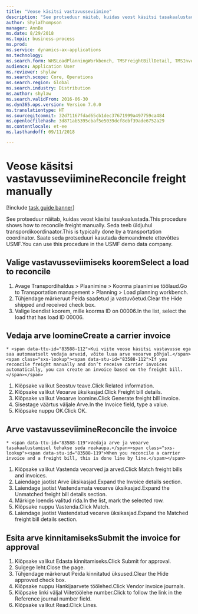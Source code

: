 ```yaml
--- 
title: "Veose käsitsi vastavusseviimine"
description: "See protseduur näitab, kuidas veost käsitsi tasakaalustada."
author: ShylaThompson
manager: AnnBe
ms.date: 8/29/2018
ms.topic: business-process
ms.prod: 
ms.service: dynamics-ax-applications
ms.technology: 
ms.search.form: WHSLoadPlanningWorkbench, TMSFreightBillDetail, TMSInvoiceTable, TMSFreightBillInvoiceReconcile, TMSInvoiceJournal, LedgerJournalTable, LedgerJournalTransDaily
audience: Application User
ms.reviewer: shylaw
ms.search.scope: Core, Operations
ms.search.region: Global
ms.search.industry: Distribution
ms.author: shylaw
ms.search.validFrom: 2016-06-30
ms.dyn365.ops.version: Version 7.0.0
ms.translationtype: HT
ms.sourcegitcommit: 32d71167fdad65cb1dec37671999a497759ca484
ms.openlocfilehash: 3d871ab5395cbaf5e5039dcf8ebf39ade6752a29
ms.contentlocale: et-ee
ms.lasthandoff: 09/11/2018

---
```

# <a name="reconcile-freight-manually"></a><span data-ttu-id="83588-103">Veose käsitsi vastavusseviimine</span><span class="sxs-lookup"><span data-stu-id="83588-103">Reconcile freight manually</span></span>

[!include [task guide banner](../../includes/task-guide-banner.md)]

<span data-ttu-id="83588-104">See protseduur näitab, kuidas veost käsitsi tasakaalustada.</span><span class="sxs-lookup"><span data-stu-id="83588-104">This procedure shows how to reconcile freight manually.</span></span> <span data-ttu-id="83588-105">Seda teeb üldjuhul transpordikoordinaator.</span><span class="sxs-lookup"><span data-stu-id="83588-105">This is typically done by a transportation coordinator.</span></span> <span data-ttu-id="83588-106">Saate seda protseduuri kasutada demoandmete ettevõttes USMF.</span><span class="sxs-lookup"><span data-stu-id="83588-106">You can use this procedure in the USMF demo data company.</span></span>


## <a name="select-a-load-to-reconcile"></a><span data-ttu-id="83588-107">Valige vastavusseviimiseks koorem</span><span class="sxs-lookup"><span data-stu-id="83588-107">Select a load to reconcile</span></span>
1. <span data-ttu-id="83588-108">Avage Transpordihaldus > Plaanimine > Koorma plaanimise töölaud.</span><span class="sxs-lookup"><span data-stu-id="83588-108">Go to Transportation management > Planning > Load planning workbench.</span></span>
2. <span data-ttu-id="83588-109">Tühjendage märkeruut Peida saadetud ja vastuvõetud.</span><span class="sxs-lookup"><span data-stu-id="83588-109">Clear the Hide shipped and received check box.</span></span> 
3. <span data-ttu-id="83588-110">Valige loendist koorem, mille koorma ID on 00006.</span><span class="sxs-lookup"><span data-stu-id="83588-110">In the list, select the load that has load ID 00006.</span></span>

## <a name="create-a-carrier-invoice"></a><span data-ttu-id="83588-111">Vedaja arve loomine</span><span class="sxs-lookup"><span data-stu-id="83588-111">Create a carrier invoice</span></span>
    * <span data-ttu-id="83588-112">Kui viite veose käsitsi vastavusse ega saa automaatselt vedaja arveid, võite luua arve veoarve põhjal.</span><span class="sxs-lookup"><span data-stu-id="83588-112">If you reconcile freight manually and don’t receive carrier invoices automatically, you can create an invoice based on the freight bill.</span></span>  
1. <span data-ttu-id="83588-113">Klõpsake valikut Seostuv teave.</span><span class="sxs-lookup"><span data-stu-id="83588-113">Click Related information.</span></span>
2. <span data-ttu-id="83588-114">Klõpsake valikut Veoarve üksikasjad.</span><span class="sxs-lookup"><span data-stu-id="83588-114">Click Freight bill details.</span></span>
3. <span data-ttu-id="83588-115">Klõpsake valikut Veoarve loomine.</span><span class="sxs-lookup"><span data-stu-id="83588-115">Click Generate freight bill invoice.</span></span>
4. <span data-ttu-id="83588-116">Sisestage väärtus väljale Arve.</span><span class="sxs-lookup"><span data-stu-id="83588-116">In the Invoice field, type a value.</span></span>
5. <span data-ttu-id="83588-117">Klõpsake nuppu OK.</span><span class="sxs-lookup"><span data-stu-id="83588-117">Click OK.</span></span>

## <a name="reconcile-the-invoice"></a><span data-ttu-id="83588-118">Arve vastavusseviimine</span><span class="sxs-lookup"><span data-stu-id="83588-118">Reconcile the invoice</span></span>
    * <span data-ttu-id="83588-119">Vedaja arve ja veoarve tasakaalustamisel tehakse seda reakaupa.</span><span class="sxs-lookup"><span data-stu-id="83588-119">When you reconcile a carrier invoice and a freight bill, this is done line by line.</span></span>  
1. <span data-ttu-id="83588-120">Klõpsake valikut Vastenda veoarved ja arved.</span><span class="sxs-lookup"><span data-stu-id="83588-120">Click Match freight bills and invoices.</span></span>
2. <span data-ttu-id="83588-121">Laiendage jaotist Arve üksikasjad.</span><span class="sxs-lookup"><span data-stu-id="83588-121">Expand the Invoice details section.</span></span>
3. <span data-ttu-id="83588-122">Laiendage jaotist Vastendamata veoarve üksikasjad.</span><span class="sxs-lookup"><span data-stu-id="83588-122">Expand the Unmatched freight bill details section.</span></span>
4. <span data-ttu-id="83588-123">Märkige loendis valitud rida.</span><span class="sxs-lookup"><span data-stu-id="83588-123">In the list, mark the selected row.</span></span>
5. <span data-ttu-id="83588-124">Klõpsake nuppu Vastenda.</span><span class="sxs-lookup"><span data-stu-id="83588-124">Click Match.</span></span>
6. <span data-ttu-id="83588-125">Laiendage jaotist Vastendatud veoarve üksikasjad.</span><span class="sxs-lookup"><span data-stu-id="83588-125">Expand the Matched freight bill details section.</span></span>

## <a name="submit-the-invoice-for-approval"></a><span data-ttu-id="83588-126">Esita arve kinnitamiseks</span><span class="sxs-lookup"><span data-stu-id="83588-126">Submit the invoice for approval</span></span>
1. <span data-ttu-id="83588-127">Klõpsake valikut Edasta kinnitamiseks.</span><span class="sxs-lookup"><span data-stu-id="83588-127">Click Submit for approval.</span></span>
2. <span data-ttu-id="83588-128">Sulgege leht.</span><span class="sxs-lookup"><span data-stu-id="83588-128">Close the page.</span></span>
3. <span data-ttu-id="83588-129">Tühjendage märkeruut Peida kinnitatud üksused.</span><span class="sxs-lookup"><span data-stu-id="83588-129">Clear the Hide approved check box.</span></span> 
4. <span data-ttu-id="83588-130">Klõpsake nuppu Hankijaarvete töölehed.</span><span class="sxs-lookup"><span data-stu-id="83588-130">Click Vendor invoice journals.</span></span>
5. <span data-ttu-id="83588-131">Klõpsake linki väljal Viitetöölehe number.</span><span class="sxs-lookup"><span data-stu-id="83588-131">Click to follow the link in the Reference journal number field.</span></span>
6. <span data-ttu-id="83588-132">Klõpsake valikut Read.</span><span class="sxs-lookup"><span data-stu-id="83588-132">Click Lines.</span></span>


